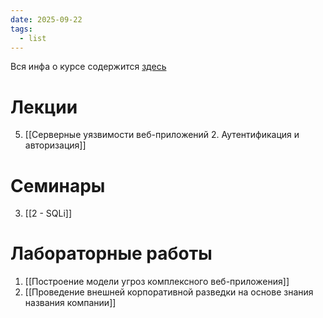 ```yaml
---
date: 2025-09-22
tags:
  - list
---
```

Вся инфа о курсе содержится [здесь](https://classroom.google.com/c/ODE0MDU3MTcwMTU1)
# Лекции
5. [[Серверные уязвимости веб-приложений 2. Аутентификация и авторизация]]
# Семинары

3. [[2 - SQLi]]
# Лабораторные работы
1. [[Построение модели угроз комплексного веб-приложения]]
2. [[Проведение внешней корпоративной разведки на основе знания названия компании]]
